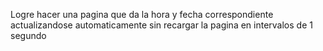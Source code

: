 Logre hacer una pagina que da la hora y fecha correspondiente actualizandose automaticamente sin recargar la pagina en intervalos de 1 segundo
